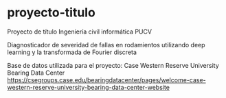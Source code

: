 # proyecto-titulo

Proyecto de título Ingeniería civil informática PUCV

Diagnosticador de severidad de fallas en rodamientos utilizando deep learning y la transformada de Fourier discreta

Base de datos utilizada para el proyecto: Case Western Reserve University Bearing Data Center
https://csegroups.case.edu/bearingdatacenter/pages/welcome-case-western-reserve-university-bearing-data-center-website

